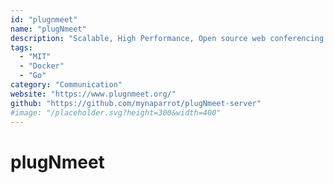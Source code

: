 ```yaml
---
id: "plugnmeet"
name: "plugNmeet"
description: "Scalable, High Performance, Open source web conferencing system."
tags:
  - "MIT"
  - "Docker"
  - "Go"
category: "Communication"
website: "https://www.plugnmeet.org/"
github: "https://github.com/mynaparrot/plugNmeet-server"
#image: "/placeholder.svg?height=300&width=400"
---
```


# plugNmeet
